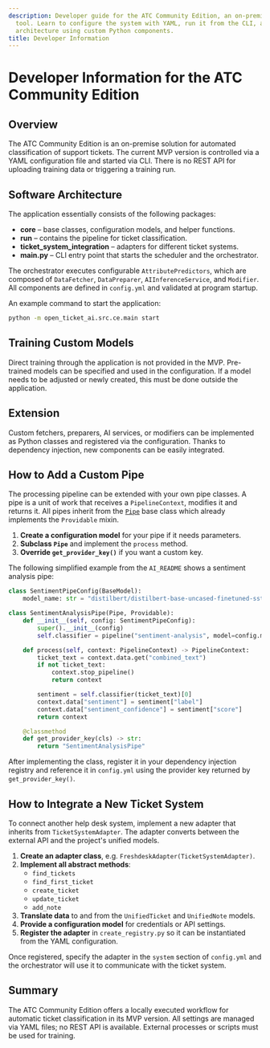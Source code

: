 ```yaml
---
description: Developer guide for the ATC Community Edition, an on-premise ticket classification
  tool. Learn to configure the system with YAML, run it from the CLI, and extend its
  architecture using custom Python components.
title: Developer Information
---
```

# Developer Information for the ATC Community Edition

## Overview

The ATC Community Edition is an on-premise solution for automated classification of support tickets. The current MVP version is controlled via a YAML configuration file and started via CLI. There is no REST API for uploading training data or triggering a training run.

## Software Architecture

The application essentially consists of the following packages:

* **core** – base classes, configuration models, and helper functions.
* **run** – contains the pipeline for ticket classification.
* **ticket\_system\_integration** – adapters for different ticket systems.
* **main.py** – CLI entry point that starts the scheduler and the orchestrator.

The orchestrator executes configurable `AttributePredictors`, which are composed of `DataFetcher`, `DataPreparer`, `AIInferenceService`, and `Modifier`. All components are defined in `config.yml` and validated at program startup.

An example command to start the application:

```bash
python -m open_ticket_ai.src.ce.main start
```

## Training Custom Models

Direct training through the application is not provided in the MVP. Pre-trained models can be specified and used in the configuration. If a model needs to be adjusted or newly created, this must be done outside the application.

## Extension

Custom fetchers, preparers, AI services, or modifiers can be implemented as Python classes and registered via the configuration. Thanks to dependency injection, new components can be easily integrated.

## How to Add a Custom Pipe

The processing pipeline can be extended with your own pipe classes. A pipe is a
unit of work that receives a `PipelineContext`, modifies it and returns it. All
pipes inherit from the [`Pipe`](../api/run/pipes.md) base class which already
implements the `Providable` mixin.

1. **Create a configuration model** for your pipe if it needs parameters.
2. **Subclass `Pipe`** and implement the `process` method.
3. **Override `get_provider_key()`** if you want a custom key.

The following simplified example from the `AI_README` shows a sentiment analysis
pipe:

```python
class SentimentPipeConfig(BaseModel):
    model_name: str = "distilbert/distilbert-base-uncased-finetuned-sst-2-english"

class SentimentAnalysisPipe(Pipe, Providable):
    def __init__(self, config: SentimentPipeConfig):
        super().__init__(config)
        self.classifier = pipeline("sentiment-analysis", model=config.model_name)

    def process(self, context: PipelineContext) -> PipelineContext:
        ticket_text = context.data.get("combined_text")
        if not ticket_text:
            context.stop_pipeline()
            return context

        sentiment = self.classifier(ticket_text)[0]
        context.data["sentiment"] = sentiment["label"]
        context.data["sentiment_confidence"] = sentiment["score"]
        return context

    @classmethod
    def get_provider_key(cls) -> str:
        return "SentimentAnalysisPipe"
```

After implementing the class, register it in your dependency injection registry
and reference it in `config.yml` using the provider key returned by
`get_provider_key()`.

## How to Integrate a New Ticket System

To connect another help desk system, implement a new adapter that inherits from
`TicketSystemAdapter`. The adapter converts between the external API and the
project's unified models.

1. **Create an adapter class**, e.g. `FreshdeskAdapter(TicketSystemAdapter)`.
2. **Implement all abstract methods**:
   - `find_tickets`
   - `find_first_ticket`
   - `create_ticket`
   - `update_ticket`
   - `add_note`
3. **Translate data** to and from the `UnifiedTicket` and `UnifiedNote` models.
4. **Provide a configuration model** for credentials or API settings.
5. **Register the adapter** in `create_registry.py` so it can be instantiated
   from the YAML configuration.

Once registered, specify the adapter in the `system` section of `config.yml` and
the orchestrator will use it to communicate with the ticket system.

## Summary

The ATC Community Edition offers a locally executed workflow for automatic ticket classification in its MVP version. All settings are managed via YAML files; no REST API is available. External processes or scripts must be used for training.
